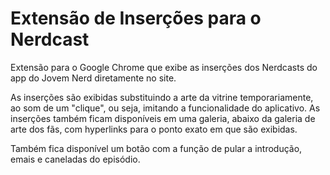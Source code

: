 # Extensão de Inserções para o Nerdcast
Extensão para o Google Chrome que exibe as inserções dos Nerdcasts do app do Jovem Nerd diretamente no site.

As inserções são exibidas substituindo a arte da vitrine temporariamente, ao som de um "clique", ou seja, imitando a funcionalidade do aplicativo. As inserções também ficam disponíveis em uma galeria, abaixo da galeria de arte dos fãs, com hyperlinks para o ponto exato em que são exibidas.

Também fica disponível um botão com a função de pular a introdução, emais e caneladas do episódio. 
